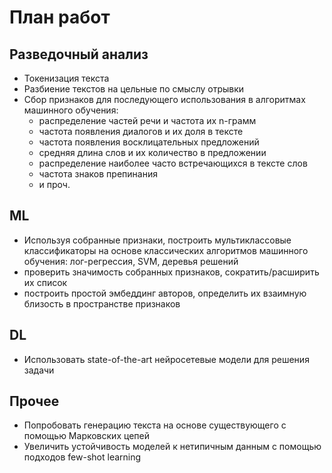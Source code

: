 # План работ

## Разведочный анализ

- Токенизация текста
- Разбиение текстов на цельные по смыслу отрывки
- Сбор признаков для последующего использования в алгоритмах машинного обучения:
    - распределение частей речи и частота их n-грамм
    - частота появления диалогов и их доля в тексте
    - частота появления восклицательных предложений
    - средняя длина слов и их количество в предложении
    - распределение наиболее часто встречающихся в тексте слов
    - частота знаков препинания
    - и проч.

## ML

- Используя собранные признаки, построить мультиклассовые классификаторы на основе классических алгоритмов машинного обучения: лог-регрессия, SVM, деревья решений
- проверить значимость собранных признаков, сократить/расширить их список
- построить простой эмбеддинг авторов, определить их взаимную близость в пространстве признаков

## DL

- Использовать state-of-the-art нейросетевые модели для решения задачи

## Прочее

- Попробовать генерацию текста на основе существующего с помощью Марковских цепей
- Увеличить устойчивость моделей к нетипичным данным с помощью подходов few-shot learning


